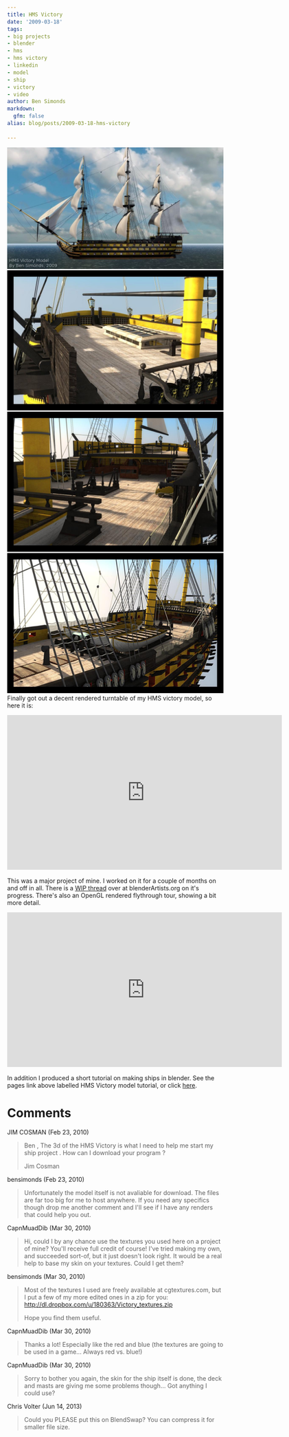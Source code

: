```yaml
---
title: HMS Victory
date: '2009-03-18'
tags:
- big projects
- blender
- hms
- hms victory
- linkedin
- model
- ship
- victory
- video
author: Ben Simonds
markdown:
  gfm: false
alias: blog/posts/2009-03-18-hms-victory

---
```


![turntablescreenshot2](/images/old/turntablescreenshot2.jpg)
![vic24](/images/old/vic24.jpg) ![vic29](/images/old/vic29.jpg)
![vic30](/images/old/vic30.jpg) Finally got out a decent rendered turntable of
my HMS victory model, so here it is: 

<iframe title="vimeo-player" src="https://player.vimeo.com/video/3726368" width="640" height="360" frameborder="0" allowfullscreen></iframe>

 This was a major project
of mine. I worked on it for a couple of months on and off in all. There is a
[WIP thread](http://blenderartists.org/forum/showthread.php?t=140480) over at
blenderArtists.org on it's progress. There's also an OpenGL rendered
flythrough tour, showing a bit more detail. 

<iframe title="vimeo-player" src="https://player.vimeo.com/video/2851569" width="640" height="360" frameborder="0" allowfullscreen></iframe>

 In addition I
produced a short tutorial on making ships in blender. See the pages link above
labelled HMS Victory model tutorial, or click
[here](http://bensimonds.wordpress.com/hms-victory-model-tutorial/).






# Comments


JIM COSMAN (Feb 23, 2010)
> Ben  , The 3d  of the HMS Victory   is what I need  to help me start my ship project .  How can I download your program ?
> 
> Jim Cosman

bensimonds (Feb 23, 2010)
> Unfortunately the model itself is not avaliable for download. The files are far too big for me to host anywhere. If you need any specifics though drop me another comment and I'll see if I have any renders that could help you out.

CapnMuadDib (Mar 30, 2010)
> Hi, could I by any chance use the textures you used here on a project of mine? You'll receive full credit of course! I've tried making my own, and succeeded sort-of, but it just doesn't look right. It would be a real help to base my skin on your textures. Could I get them?

bensimonds (Mar 30, 2010)
> Most of the textures I used are freely available at cgtextures.com, but I put a few of my more edited ones in a zip for you: http://dl.dropbox.com/u/180363/Victory_textures.zip
> 
> Hope you find them useful.

CapnMuadDib (Mar 30, 2010)
> Thanks a lot! Especially like the red and blue (the textures are going to be used in a game... Always red vs. blue!)

CapnMuadDib (Mar 30, 2010)
> Sorry to bother you again, the skin for the ship itself is done, the deck and masts are giving me some problems though... Got anything I could use?

Chris Volter (Jun 14, 2013)
> Could you PLEASE put this on BlendSwap? You can compress it for smaller file size.
